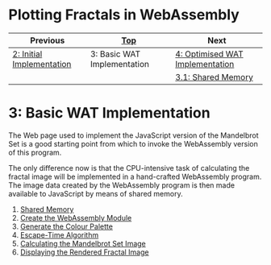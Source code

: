 # Plotting Fractals in WebAssembly

| Previous | [Top](/chriswhealy/plotting-fractals-in-webassembly) | Next
|---|---|---
| [2: Initial Implementation](../02%20Initial%20Implementation/) | 3: Basic WAT Implementation | [4: Optimised WAT Implementation](../04%20WAT%20Optimised%20Implementation/)
| | | [3.1: Shared Memory](./01/)

# 3: Basic WAT Implementation

The Web page used to implement the JavaScript version of the Mandelbrot Set is a good starting point from which to invoke the WebAssembly version of this program.

The only difference now is that the CPU-intensive task of calculating the fractal image will be implemented in a hand-crafted WebAssembly program.
The image data created by the WebAssembly program is then made available to JavaScript by means of shared memory.

1. [Shared Memory](./01/)
1. [Create the WebAssembly Module](./02/)
1. [Generate the Colour Palette](./03/)
1. [Escape-Time Algorithm](./04/)
1. [Calculating the Mandelbrot Set Image](./05/)
1. [Displaying the Rendered Fractal Image](./06/)
